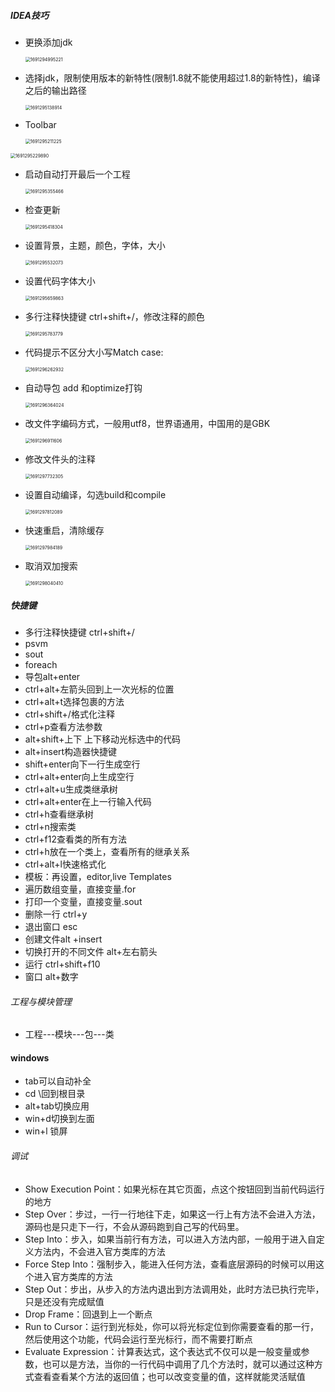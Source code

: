 ##### IDEA技巧

* 更换添加jdk

  <img src="IDEA%E6%8A%80%E5%B7%A7.assets/1691294995221.png" alt="1691294995221" style="zoom: 50%;" />

* 选择jdk，限制使用版本的新特性(限制1.8就不能使用超过1.8的新特性)，编译之后的输出路径

  <img src="IDEA%E6%8A%80%E5%B7%A7.assets/1691295138914.png" alt="1691295138914" style="zoom:50%;" />

* Toolbar

  <img src="IDEA%E6%8A%80%E5%B7%A7.assets/1691295211225.png" alt="1691295211225" style="zoom:50%;" />

<img src="IDEA%E6%8A%80%E5%B7%A7.assets/1691295229890.png" alt="1691295229890" style="zoom:50%;" />

* 启动自动打开最后一个工程

  <img src="IDEA%E6%8A%80%E5%B7%A7.assets/1691295355466.png" alt="1691295355466" style="zoom:50%;" />

* 检查更新

  <img src="IDEA%E6%8A%80%E5%B7%A7.assets/1691295418304.png" alt="1691295418304" style="zoom:50%;" />

* 设置背景，主题，颜色，字体，大小

  <img src="IDEA%E6%8A%80%E5%B7%A7.assets/1691295532073.png" alt="1691295532073" style="zoom:50%;" />

* 设置代码字体大小

  <img src="IDEA%E6%8A%80%E5%B7%A7.assets/1691295659863.png" alt="1691295659863" style="zoom:50%;" />

* 多行注释快捷键 ctrl+shift+/，修改注释的颜色

  <img src="IDEA%E6%8A%80%E5%B7%A7.assets/1691295783779.png" alt="1691295783779" style="zoom:50%;" />



* 代码提示不区分大小写Match case:

  <img src="IDEA%E6%8A%80%E5%B7%A7.assets/1691296262932.png" alt="1691296262932" style="zoom:50%;" />

* 自动导包 add 和optimize打钩

  <img src="IDEA%E6%8A%80%E5%B7%A7.assets/1691296364024.png" alt="1691296364024" style="zoom:50%;" />

* 改文件字编码方式，一般用utf8，世界语通用，中国用的是GBK

  <img src="IDEA%E6%8A%80%E5%B7%A7.assets/1691296911606.png" alt="1691296911606" style="zoom:50%;" />

* 修改文件头的注释

  <img src="IDEA%E6%8A%80%E5%B7%A7.assets/1691297732305.png" alt="1691297732305" style="zoom:50%;" />



* 设置自动编译，勾选build和compile

  <img src="IDEA%E6%8A%80%E5%B7%A7.assets/1691297812089.png" alt="1691297812089" style="zoom:50%;" />

* 快速重启，清除缓存

  <img src="IDEA%E6%8A%80%E5%B7%A7.assets/1691297984189.png" alt="1691297984189" style="zoom:50%;" />

* 取消双加搜索

  <img src="IDEA%E6%8A%80%E5%B7%A7.assets/1691298040410.png" alt="1691298040410" style="zoom:50%;" />

##### 快捷键

* 多行注释快捷键 ctrl+shift+/
* psvm
* sout
* foreach
* 导包alt+enter
* ctrl+alt+左箭头回到上一次光标的位置
* ctrl+alt+t选择包裹的方法
* ctrl+shift+/格式化注释
* ctrl+p查看方法参数
* alt+shift+上下 上下移动光标选中的代码
* alt+insert构造器快捷键
* shift+enter向下一行生成空行
* ctrl+alt+enter向上生成空行
* ctrl+alt+u生成类继承树
* ctrl+alt+enter在上一行输入代码
* ctrl+h查看继承树
* ctrl+n搜索类
* ctrl+f12查看类的所有方法
* ctrl+h放在一个类上，查看所有的继承关系
* ctrl+alt+l快速格式化
* 模板：再设置，editor,live Templates
* 遍历数组变量，直接变量.for
* 打印一个变量，直接变量.sout
* 删除一行 ctrl+y
* 退出窗口 esc
* 创建文件alt +insert
* 切换打开的不同文件 alt+左右箭头
* 运行 ctrl+shift+f10
* 窗口 alt+数字





###### 工程与模块管理

* 工程---模块---包---类



#### windows

* tab可以自动补全
* cd \回到根目录
* alt+tab切换应用
* win+d切换到左面
* win+l 锁屏

###### 调试

* Show Execution Point：如果光标在其它页面，点这个按钮回到当前代码运行的地方
* Step Over：步过，一行一行地往下走，如果这一行上有方法不会进入方法，源码也是只走下一行，不会从源码跑到自己写的代码里。
* Step Into：步入，如果当前行有方法，可以进入方法内部，一般用于进入自定义方法内，不会进入官方类库的方法
* Force Step Into：强制步入，能进入任何方法，查看底层源码的时候可以用这个进入官方类库的方法
* Step Out：步出，从步入的方法内退出到方法调用处，此时方法已执行完毕，只是还没有完成赋值
* Drop Frame：回退到上一个断点
* Run to Cursor：运行到光标处，你可以将光标定位到你需要查看的那一行，然后使用这个功能，代码会运行至光标行，而不需要打断点
* Evaluate Expression：计算表达式，这个表达式不仅可以是一般变量或参数，也可以是方法，当你的一行代码中调用了几个方法时，就可以通过这种方式查看查看某个方法的返回值；也可以改变变量的值，这样就能灵活赋值
  